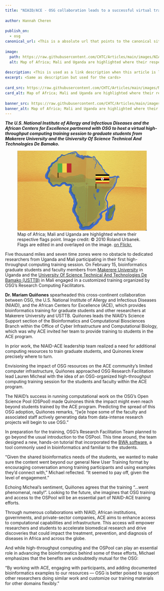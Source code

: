 ```yaml
---
title: "NIAID/ACE - OSG collaboration leads to a successful virtual training session"

author: Hannah Cheren

publish_on:
  - osg
canonical_url: <This is a absolute url that points to the canonical site>

image:
  path: https://raw.githubusercontent.com/CHTC/Articles/main/images/NIAID-card.jpg
  alt: Map of Africa; Mali and Uganda are highlighted where their respective flags point. Image credit: © 2010 Roland Urbanek. Flags are edited in and overlayed on the image.
  
description: <This is used as a link description when this article is linked>
excerpt: <Same as description but used for the cards>

card_src: https://raw.githubusercontent.com/CHTC/Articles/main/images/NIAID-card.jpg
card_alt: Map of Africa; Mali and Uganda are highlighted where their respective flags point. Image credit: © 2010 Roland Urbanek. Flags are edited in and overlayed on the image.

banner_src: https://raw.githubusercontent.com/CHTC/Articles/main/images/NIAID-banner.jpg
banner_alt: Map of Africa; Mali and Uganda are highlighted where their respective flags point. Image credit: © 2010 Roland Urbanek. Flags are edited in and overlayed on the image.
---
```

  ***The U.S. National Institute of Allergy and Infectious Diseases and the African Centers for Excellence partnered with OSG to host a virtual high-throughput computing training session to graduate students from Makerere University and the University Of Science Technical And Technologies De Bamako.***
  
  <figure>
  <img src="https://raw.githubusercontent.com/CHTC/Articles/main/images/NIAID-card.jpg" alt="Map of Africa with Mali and Uganda Highlighted"/>
  <figcaption class="figure-caption">Map of Africa; Mali and Uganda are highlighted where their respective flags point. Image credit: © 2010 Roland Urbanek. Flags are edited in and overlayed on the image. <a href="https://www.flickr.com/photos/34059810@N00/4712166155">on Flickr.</a><br/></figcaption>
</figure>
  
  Five thousand miles and seven time zones were no obstacle to dedicated researchers from Uganda and Mali participating in their first high-throughput computing training session. On February 15, bioinformatics graduate students and faculty members from [Makerere University](https://www.mak.ac.ug/) in Uganda and the [University Of Science Technical And Technologies De Bamako (USTTB)](http://www.usttb.edu.ml/) in Mali engaged in a customized training organized by OSG’s Research Computing Facilitators.

**Dr. Mariam Quiñones** spearheaded this cross-continent collaboration between OSG, the U.S. National Institute of Allergy and Infectious Diseases (NIAID), and the African Centers for Excellence (ACE), which provides bioinformatics training for graduate students and other researchers at Makerere University and USTTB. Quiñones leads the NIAID’s Science Support section of the Bioinformatics and Computational Biosciences Branch within the Office of Cyber Infrastructure and Computational Biology, which was why ACE invited her team to provide training to students in the ACE program.

In prior work, the NIAID-ACE leadership team realized a need for additional computing resources to train graduate students, and Quinones knew precisely where to turn.


Envisioning the impact of OSG resources on the ACE community’s limited computer infrastructure, Quiñones approached OSG Research Facilitation lead Lauren Micheal with the idea of an OSG-organized high-throughput computing training session for the students and faculty within the ACE program. 

The NIAID’s success in running computational work on the OSG’s Open Science Pool (OSPool) made Quinones think the impact might even reach beyond students trained by the ACE program. Predicting the spread of this OSG adoption, Quiñones remarks, “[w]e hope some of the faculty and associated staff actively generating data from data-intense research projects will begin to use OSG.”

In preparation for the training, OSG’s Research Facilitation Team planned to go beyond the usual introduction to the OSPool. This time around, the team designed a new, hands-on tutorial that incorporated the [BWA software](https://github.com/OSGConnect/tutorial-bwa), a tool commonly used in bioinformatics and familiar to the students.

“Given the shared bioinformatics needs of the students, we wanted to make sure the content went beyond our general New User Training format by encouraging conversation among training participants and using examples they’d connect with,” Michael reflected. “It seemed to pay off, given the level of engagement.”

Echoing Micheal’s sentiment, Quiñones agrees that the training “...went phenomenal, really!”. Looking to the future, she imagines that OSG training and access to the OSPool will be an essential part of NIAID-ACE training efforts.
 
Through numerous collaborations with NIAID, African institutions, governments, and private-sector companies, ACE aims to enhance access to computational capabilities and infrastructure. This access will empower researchers and students to accelerate biomedical research and drive discoveries that could impact the treatment, prevention, and diagnosis of diseases in Africa and across the globe.

And while high-throughput computing and the OSPool can play an essential role in advancing the bioinformatics behind some of these efforts, Michael emphasizes that the benefits are undoubtedly mutual for the OSG:

“By working with ACE, engaging with participants, and adding documented bioinformatics examples to our resources –– OSG is better poised to support other researchers doing similar work and customize our training materials for other domains flexibly.” 
